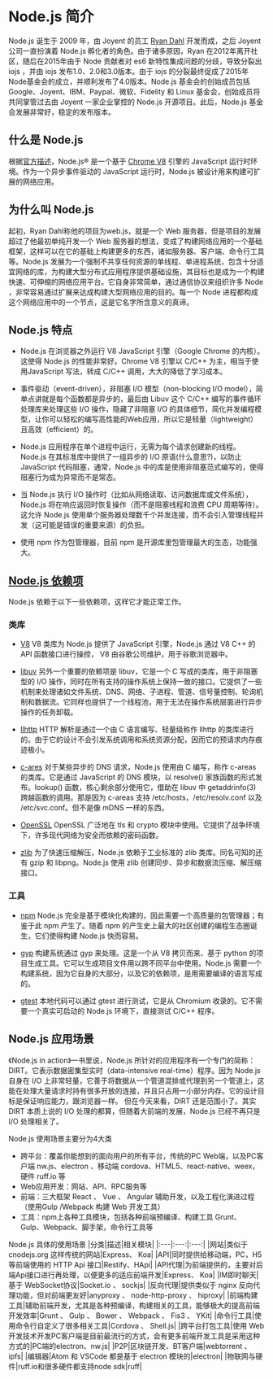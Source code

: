 # Node.js 简介
Node.js 诞生于 2009 年，由 Joyent 的员工 [Ryan Dahl](https://github.com/ry) 开发而成，之后 Joyent 公司一直扮演着 Node.js 孵化者的角色。由于诸多原因，Ryan 在2012年离开社区，随后在2015年由于 Node 贡献者对 es6 新特性集成问题的分歧，导致分裂出 iojs ，并由 iojs 发布1.0、2.0和3.0版本。由于 iojs 的分裂最终促成了2015年Node基金会的成立，并顺利发布了4.0版本。Node.js 基金会的创始成员包括 Google、Joyent、IBM、Paypal、微软、Fidelity 和 Linux 基金会，创始成员将共同掌管过去由 Joyent 一家企业掌控的 Node.js 开源项目。此后，Node.js 基金会发展非常好，稳定的发布版本。

## 什么是 Node.js
根据[官方描述](https://nodejs.org/en/)，Node.js® 是一个基于 [Chrome V8](https://v8.dev/) 引擎的 JavaScript 运行时环境。作为一个异步事件驱动的 JavaScript 运行时，Node.js 被设计用来构建可扩展的网络应用。

## 为什么叫 Node.js
起初，Ryan Dahl称他的项目为web.js，就是一个 Web 服务器，但是项目的发展超过了他最初单纯开发一个 Web 服务器的想法，变成了构建网络应用的一个基础框架，这样可以在它的基础上构建更多的东西，诸如服务器、客户端、命令行工具等。Node.js 发展为一个强制不共享任何资源的单线程、单进程系统，包含十分适宜网络的库，为构建大型分布式应用程序提供基础设施，其目标也是成为一个构建快速、可伸缩的网络应用平台。它自身非常简单，通过通信协议来组织许多 Node ，非常容易通过扩展来达成构建大型网络应用的目的。每一个 Node 进程都构成这个网络应用中的一个节点，这是它名字所含意义的真谛。

## Node.js 特点
* Node.js 在浏览器之外运行 V8 JavaScript 引擎（Google Chrome 的内核）。 这使得 Node.js 的性能非常好。Chrome V8 引擎以 C/C++ 为主，相当于使用JavaScript 写法，转成 C/C++ 调用，大大的降低了学习成本。

* 事件驱动（event-driven），非阻塞 I/O 模型（non-blocking I/O model），简单点讲就是每个函数都是异步的，最后由 Libuv 这个 C/C++ 编写的事件循环处理库来处理这些 I/O 操作，隐藏了非阻塞 I/O 的具体细节，简化并发编程模型，让你可以轻松的编写高性能的Web应用，所以它是轻量（lightweight）且高效（efficient）的。

* Node.js 应用程序在单个进程中运行，无需为每个请求创建新的线程。 Node.js 在其标准库中提供了一组异步的 I/O 原语(什么意思?)，以防止 JavaScript 代码阻塞，通常，Node.js 中的库是使用非阻塞范式编写的，使得阻塞行为成为异常而不是常态。

* 当 Node.js 执行 I/O 操作时（比如从网络读取、访问数据库或文件系统），Node.js 将在响应返回时恢复操作（而不是阻塞线程和浪费 CPU 周期等待）。这允许 Node.js 使用单个服务器处理数千个并发连接，而​​不会引入管理线程并发（这可能是错误的重要来源）的负担。

* 使用 npm 作为包管理器，目前 npm 是开源库里包管理最大的生态，功能强大。

## [Node.js 依赖项](https://nodejs.org/zh-cn/docs/meta/topics/dependencies/)
Node.js 依赖于以下一些依赖项，这样它才能正常工作。

### 类库
* [V8](https://v8.dev/docs/)
V8 类库为 Node.js 提供了 JavaScript 引擎，Node.js 通过 V8 C++ 的 API 函数接口进行操控， V8 由谷歌公司维护，用于谷歌浏览器中。

* [libuv](http://docs.libuv.org/en/v1.x/)
另外一个重要的依赖项是 libuv，它是一个 C 写成的类库，用于非阻塞型的 I/O 操作，同时在所有支持的操作系统上保持一致的接口。它提供了一些机制来处理诸如文件系统、DNS、网络、子进程、管道、信号量控制、轮询机制和数据流。它同样也提供了一个线程池，用于无法在操作系统层面进行异步操作的任务卸载。

* [llhttp](https://github.com/nodejs/llhttp)
HTTP 解析是通过一个由 C 语言编写、轻量级称作 llhttp 的类库进行的。由于它的设计不会引发系统调用和系统资源分配，因而它的预请求内存痕迹极小。

* [c-ares](https://c-ares.haxx.se/docs.html)
对于某些异步的 DNS 请求，Node.js 使用由 C 编写，称作 c-areas 的类库。它是通过 JavaScript 的 DNS 模块，以 resolve() 家族函数的形式发布。lookup() 函数，核心剩余部分使用它，借助在 libuv 中 getaddrinfo(3) 跨越函数的调用。那是因为 c-areas 支持 /etc/hosts，/etc/resolv.conf 以及 /etc/svc.conf。但不是像 mDNS 一样的东西。

* [OpenSSL](https://www.openssl.org/docs/)
OpenSSL 广泛地在 tls 和 crypto 模块中使用。它提供了战争环境下，许多现代网络为安全而依赖的密码函数。

* [zlib](https://www.zlib.net/manual.html)
为了快速压缩解压，Node.js 依赖于工业标准的 zlib 类库。同名可知的还有 gzip 和 libpng。Node.js 使用 zlib 创建同步、异步和数据流压缩、解压缩接口。

### 工具
* [npm](https://docs.npmjs.com/)
Node.js 完全是基于模块化构建的，因此需要一个高质量的包管理器；有鉴于此 npm 产生了。随着 npm 的产生史上最大的社区创建的编程生态圈诞生，它们使得构建 Node.js 快而容易。

* [gyp](https://gyp.gsrc.io/docs/UserDocumentation.md)
构建系统通过 gyp 来处理。这是一个从 V8 拷贝而来、基于 python 的项目生成工具。它可以生成项目文件用以跨不同平台中使用。Node.js 需要一个构建系统，因为它自身的大部分，以及它的依赖项，是用需要编译的语言写成的。

* [gtest](https://code.google.com/p/googletest/wiki/V1_7_Documentation)
本地代码可以通过 gtest 进行测试，它是从 Chromium 收录的。它不需要一个真实可启动的 Node.js 环境下，直接测试 C/C++ 程序。

## Node.js 应用场景
《Node.js in action》一书里说，Node.js 所针对的应用程序有一个专门的简称：DIRT。它表示数据密集型实时（data-intensive real-time）程序。因为 Node.js 自身在 I/O 上非常轻量，它善于将数据从一个管道混排或代理到另一个管道上，这能在处理大量请求时持有很多开放的连接，并且只占用一小部分内存。它的设计目标是保证响应能力，跟浏览器一样。
但在今天来看，DIRT 还是范围小了。其实 DIRT 本质上说的 I/O 处理的都算，但随着大前端的发展，Node.js 已经不再只是 I/O 处理相关了。

Node.js 使用场景主要分为4大类
* 跨平台：覆盖你能想到的面向用户的所有平台，传统的PC Web端，以及PC客户端 nw.js、electron 、移动端 cordova、HTML5、react-native、weex，硬件 ruff.io 等
* Web应用开发：网站、API、RPC服务等
* 前端：三大框架 React 、 Vue 、 Angular 辅助开发，以及工程化演进过程（使用Gulp /Webpack 构建 Web 开发工具）
* 工具：npm上各种工具模块，包括各种前端预编译、构建工具 Grunt、 Gulp、Webpack、脚手架，命令行工具等

Node.js 具体的使用场景
|分类|描述|相关模块|
|:---|:---:|:---:|
|网站|类似于 cnodejs.org 这样传统的网站|Express、 Koa|
|API|同时提供给移动端，PC，H5 等前端使用的 HTTP Api 接口|Restify、HApi|
|API代理|为前端提供的，主要对后端Api接口进行再处理，以便更多的适应前端开发|Express、 Koa|
|IM即时聊天|基于 WebSocket协议|Socket.io 、 sockjs|
|反向代理|提供类似于 nginx 反向代理功能，但对前端更友好|anyproxy 、 node-http-proxy 、 hiproxy|
|前端构建工具|辅助前端开发，尤其是各种预编译，构建相关的工具，能够极大的提高前端开发效率|Grunt 、 Gulp 、 Bower 、 Webpack 、 Fis3 、 YKit|
|命令行工具|使用命令行自定义了很多相关工具|Cordova 、 Shell.js|
|跨平台打包工具|使用 Web 开发技术开发PC客户端是目前最流行的方式，会有更多前端开发工具是采用这种方式的|PC端的electron、nw.js|
|P2P|区块链开发、BT客户端|webtorrent 、 ipfs|
|编辑器|Atom 和 VSCode 都是基于 electron 模块的|electron|
|物联网与硬件|ruff.io和很多硬件都支持node sdk|ruff|







